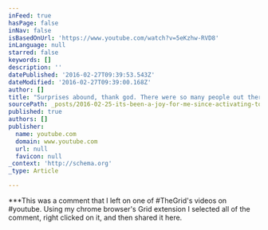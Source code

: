 ```yaml
---
inFeed: true
hasPage: false
inNav: false
isBasedOnUrl: 'https://www.youtube.com/watch?v=5eKzhw-RVD8'
inLanguage: null
starred: false
keywords: []
description: ''
datePublished: '2016-02-27T09:39:53.543Z'
dateModified: '2016-02-27T09:39:00.168Z'
author: []
title: "Surprises abound, thank god. There were so many people out there making me a nervous wreck by flat out lying about it being vaporware or like a new geo cities. False. Watch all of the videos you have access to once you activate -and watch 'em all the way through. This is different. The wait will be over soon, remember I told you that. When this thing launches live, it'll be 10 x better than it is right now, but you'll be the reason for that as a beta tester and founding member. As it stands in BETA the grid is really cool and creating a site like THEGRID.AI is so possible right now. Today. It's just nobody but the grid's done it so far. And it just loves #youtube/#vimeo, etc. vids with a passion. Be careful with how you title and describe your own and it will look pro all the time. Results and possibilities are going to surprise a lot of people as this A.I. child starts to grow up.﻿ Ok. That's my day 1 brainstorm report. Let's see how I'm feeling later on. So far so real good. The Grid does not suck. The question for me remains: is it even A.I. at all? I suppose we shall see."
sourcePath: _posts/2016-02-25-its-been-a-joy-for-me-since-activating-today-your-opinions.md
published: true
authors: []
publisher:
  name: youtube.com
  domain: www.youtube.com
  url: null
  favicon: null
_context: 'http://schema.org'
_type: Article

---
```

\*\*\*This was a comment that I left on one of \#TheGrid's videos on \#youtube. Using my chrome browser's Grid extension I selected all of the comment, right clicked on it, and then shared it here.